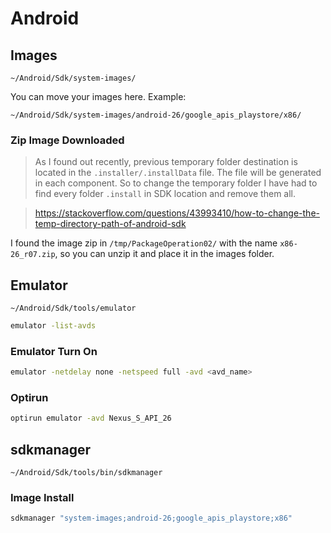  
# Android

## Images

```
~/Android/Sdk/system-images/
```

You can move your images here. Example:

```
~/Android/Sdk/system-images/android-26/google_apis_playstore/x86/
```

### Zip Image Downloaded

> As I found out recently, previous temporary folder destination is located in the `.installer/.installData` file.
The file will be generated in each component. So to change the temporary folder I have had to find every folder `.install` in SDK location and remove them all.

> https://stackoverflow.com/questions/43993410/how-to-change-the-temp-directory-path-of-android-sdk

I found the image zip in `/tmp/PackageOperation02/` with the name `x86-26_r07.zip`, so you can unzip it and place it in the images folder.


## Emulator

```
~/Android/Sdk/tools/emulator
```

```bash
emulator -list-avds
```

### Emulator Turn On

```bash
emulator -netdelay none -netspeed full -avd <avd_name>
```


### Optirun

```bash
optirun emulator -avd Nexus_S_API_26
```

## sdkmanager

```
~/Android/Sdk/tools/bin/sdkmanager
```
### Image Install

```bash
sdkmanager "system-images;android-26;google_apis_playstore;x86"
```